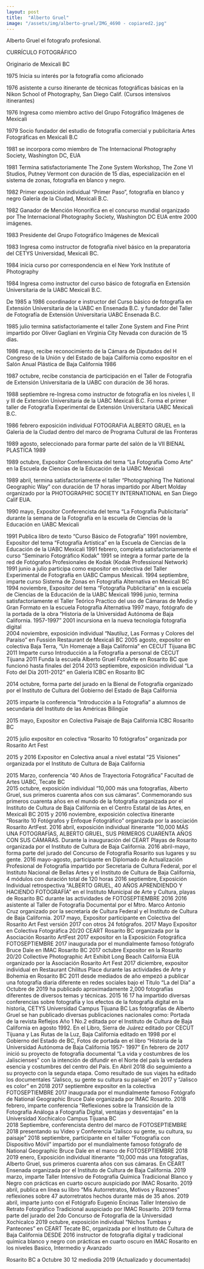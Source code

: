 ```yaml
---
layout: post
title:  "Alberto Gruel"
image: "/assets/img/alberto-gruel/IMG_4690 - copiared2.jpg"
---
```


Alberto Gruel el fotografo profesional.

CURRÍCULO FOTOGRÁFICO

Originario de Mexicali BC

1975 Inicia su interés por la fotografía como aficionado

1976 asistente a curso itinerante de técnicas fotográficas básicas en la Nikon School of Photography, San Diego Calif. (Cursos intensivos itinerantes)  

1976 Ingresa  como miembro activo del Grupo Fotográfico Imágenes de Mexicali

1979 Socio fundador del estudio de fotografía comercial y publicitaria Artes Fotográficas en Mexicali B.C

1981 se incorpora como miembro de The Internacional  Photography Society, Washington DC, EUA

1981 Termina satisfactoriamente The Zone System Workshop, The Zone VI Studios, Putney Vermont con duración de 15 días, especialización en el sistema de zonas, fotografía en blanco y negro. 

1982 Primer exposición individual “Primer Paso”, fotografía en blanco y negro Galería de la Ciudad, Mexicali B.C.

1982 Ganador de Mención Honorífica en el concurso mundial organizado por The Internacional  Photography Society, Washington DC EUA entre 2000 imágenes.

1983 Presidente del Grupo Fotográfico Imágenes de Mexicali

1983 Ingresa como instructor de fotografía nivel básico en la preparatoria del CETYS Universidad, Mexicali BC. 

1984 inicia curso por correspondencia en el New York Institute of Photography 

1984 Ingresa como instructor del curso básico de fotografía en Extensión Universitaria de la UABC Mexicali B.C.

De 1985 a 1986 coordinador e instructor del Curso básico de fotografía en Extensión Universitaria de la UABC en Ensenada B.C. y fundador del Taller de Fotografía de Extensión Universitaria UABC Ensenada B.C. 

1985 julio termina satisfactoriamente el taller Zone System and Fine Print impartido por Oliver Gagliani en Virginia City Nevada con duración de 15 días.

1986 mayo, recibe reconocimiento de la Cámara de Diputados del H Congreso de la Unión y del  Estado de baja California  como expositor en el Salón Anual Plástica de Baja California 1986

1987 octubre, recibe constancia de participación en el Taller de Fotografía de Extensión Universitaria de la UABC con duración de 36 horas.

1988 septiembre re-Ingresa como instructor de fotografía en los niveles I, II y III de Extensión Universitaria de la UABC Mexicali B.C. Forma el primer taller de Fotografía Experimental de Extensión Universitaria UABC Mexicali B.C.

1986 febrero exposición individual FOTOGRAFIA ALBERTO GRUEL en la Galeria de la Ciudad dentro del marco de Programa Cultural de las Fronteras

1989 agosto, seleccionado para formar parte del salón de la VII BIENAL PLASTICA 1989

1989 octubre, Expositor Conferencista del tema “La Fotografía Como Arte” en la Escuela de Ciencias de la Educación de la UABC Mexicali

1989 abril, termina satisfactoriamente el taller “Photographing The National Geographic Way” con duración de 17 horas impartido por Albert Molday organizado por la  PHOTOGRAPHIC SOCIETY INTERNATIONAL en San Diego Calif EUA.

1990 mayo, Expositor Conferencista del tema “La Fotografía Publicitaría” durante la semana de la Fotografía en la escuela de Ciencias de la Educación en UABC Mexicali

1991 Publica libro de texto “Curso Básico de Fotografía”
1991 noviembre, Expositor del tema “Fotografía Artística” en la Escuela de Ciencias de la Educación de la UABC Mexicali
1991 febrero, completa satisfactoriamente el curso “Seminario Fotográfico Kodak” 
1991 se integra a formar parte de la red de Fotógrafos Profesionales de Kodak (Kodak Professional Network) 
1991 junio a julio participa como expositor en colectiva del Taller Experimental de Fotografía en UABC Campus Mexicali.
1994 septiembre, imparte curso Sistema de Zonas en Fotografía Alternativa en Mexicali BC
1994 noviembre, Expositor del tema “Fotografía Publicitaria” en la escuela de Ciencias de la Educación de la UABC Mexicali 
1996 junio, termina satisfactoriamente el Taller Teórico Practico del uso de Cámaras de Medio y Gran Formato en la escuela Fotografía Alternativa 
1997 mayo, fotógrafo de la portada de la obra “Historia de la Universidad Autónoma de Baja California. 1957-1997”
2001 incursiona en la nueva tecnología fotografía digital  
2004 noviembre, exposición individual “Nautiluz, Las Formas y Colores del Paraíso” en Fussión Restaurant de Mexicali BC
2005 agosto, expositor en colectiva Baja Terra, “Un Homenaje a Baja  California” en CECUT Tijuana BC 
2011 Imparte curso Introducción a la Fotografía a personal de CECUT Tijuana
2011  Funda la escuela Alberto Gruel FotoArte en Rosarito BC que funcionó hasta finales  del 2014
2013 septiembre, exposición individual “La Foto del Día 2011-2012” en Galería ICBC en Rosarito BC

2014 octubre, forma parte del jurado en la Bienal de Fotografía organizado por el Instituto de Cultura del Gobierno del Estado de Baja California

2015 imparte la conferencia “Introducción a la Fotografía” a alumnos de secundaria del Instituto de las Américas Bilingüe

2015 mayo, Expositor en Colectiva Paisaje de Baja California ICBC Rosarito BC 

2015 julio expositor en colectiva “Rosarito 10 fotógrafos” organizada por Rosarito Art Fest

2015 y 2016 Expositor en Colectiva anual  a nivel estatal “25 Visiones” organizada por el Instituto de Cultura de Baja California

2015 Marzo, conferencia “40 Años de Trayectoria Fotográfica” Facultad de Artes UABC, Tecate BC  
2015 octubre, exposición individual “10,000 más una fotografías, Alberto Gruel, sus primeros cuarenta años con sus cámaras”. Conmemorando sus primeros cuarenta años en el mundo de la fotografía organizada por el Instituto de Cultura de Baja California en el Centro Estatal de las Artes, en Mexicali BC 
2015 y 2016 noviembre, exposición colectiva itinerante “Rosarito 10 Fotógrafos y Enfoque Fotográfico” organizada por la asociación Rosarito ArtFest.
2016 abril, exposición individual itinerante “10,000 MÁS UNA FOTOGRAFÍAS, ALBERTO GRUEL, SUS PRIMEROS CUARENTA AÑOS CON SUS CÁMARAS. Durante la inauguración del CEART Playas de Rosarito organizada por el Instituto de Cultura de Baja California.
2016 abril-mayo, forma parte del jurado del Concurso de Fotografía Rosarito sus lugares y su gente.
2016 mayo-agosto, participante en Diplomado de Actualización Profesional de Fotografía  impartido por Secretaria de Cultura Federal, por el Instituto Nacional de Bellas Artes y el Instituto de Cultura de Baja California, 4 módulos con duración total de 120 horas
2016 septiembre, Exposición Individual retrospectiva  “ALBERTO GRUEL, 40 AÑOS APRENDIENDO Y HACIENDO FOTOGRAFÍA” en el  Instituto Municipal de Arte y Cultura, playas de Rosarito BC durante las actividades de FOTOSEPTIEMBRE 2016
2016 asistente al Taller de Fotografía Documental por el Mtro. Marco Antonio Cruz organizado por la secretaría de Cultura Federal y el Instituto de Cultura de Baja California.
2017 mayo, Expositor participante en Colectiva del Rosarito Art Fest versión 2017 con otros 24 fotógrafos.
2017 Mayo Expositor en Colectiva Fotográfica 20/20 CEART Rosarito BC organizada por la Asociación Rosarito ArtFest 
2017 expositor en la Exposición Fotográfica FOTOSEPTIEMBRE 2017 inaugurada por el mundialmente famoso fotógrafo Bruce Dale en IMAC Rosarito BC 
2017 octubre Expositor en la Rosarito 20/20 Collective Photographic Art Exhibit Long Beach California EUA organizado por la Asociación Rosarito Art Fest
2017 diciembre, expositor individual en Restaurant Chilitus Place durante las actividades de Arte y Bohemia en Rosarito BC 
2011 desde mediados de año empezó a publicar una fotografía diaria diferente en redes sociales bajo el Titulo “La del Día” a Octubre de 2019 ha publicado aproximadamente 2,000 fotografías diferentes de diversos temas y técnicas.
2015 16 17 ha impartido diversas conferencias sobre fotografía y los efectos de la fotografía digital en la historia,  CETYS Universidad Campus Tijuana BC
Las fotografías de Alberto Gruel se han publicado diversas publicaciones nacionales como: Portada de la revista Reflejos Año 1 No.2  editada por el Instituto de Cultura de Baja California en agosto 1992. En el Libro, Sierra de Juárez editado por CECUT Tijuana y Las Rutas de la Luz, Baja California editado en 1998 por el Gobierno del Estado de BC, Fotos de portada en el libro “Historia de la Universidad Autónoma de Baja California 1957- 1997” 
En febrero de 2017 inició su proyecto de fotografía documental “La vida y costumbres de los Jaliscienses” con la intención de difundir en el Norte del país la verdadera esencia y  costumbres del centro del País. En Abril 2018 dio seguimiento a su proyecto con la segunda etapa. Como resultado de sus viajes ha editado los documentales “Jalisco, su gente su cultura su paisaje” en 2017 y “Jalisco es color” en 2018
2017 septiembre expositor en la colectiva FOTOSEPTIEMBRE 2017 inaugurada por el mundialmente famoso Fotógrafo de National Geographic Bruce Dale organizada por IMAC Rosarito.
2018 febrero, imparte conferencia “Reflexiones sobre la Transición de la Fotografía  Análoga a Fotografía Digital, ventajas y desventajas” en la Universidad Xochicalco Campus Tijuana BC   
2018 Septiembre, conferencista dentro del marco de FOTOSEPTIEMBRE 2018 presentando su Video y Conferencia “Jalisco su gente, su cultura, su paisaje”
2018 septiembre, participante en el taller “Fotografía con Dispositivo Móvil” impartido por el mundialmente famoso fotógrafo de National Geographic Bruce Dale en el marco de FOTOSEPTIEMBRE 2018
2019 enero, Exposición individual itinerante “10,000 más una fotografías, Alberto Gruel, sus primeros cuarenta años con sus cámaras. En CEART Ensenada organizada por el Instituto de Cultura de Baja California.
2019 marzo, imparte Taller Intensivo de Fotografía Química Tradicional Blanco y Negro con prácticas en cuarto oscuro auspiciado por IMAC Rosarito. 
2019 abril, publica en línea su libro “Mis Autorretratos, Motivos y Razones” reflexiones sobre 47 autorretratos hechos durante más de 35 años.
2019 abril, imparte junto con el Fotógrafo Eugenio Encinas Taller Intensivo de Retrato Fotográfico Tradicional auspiciado por IMAC Rosarito.
2019 forma parte del jurado del 2do Concurso de Fotografía de la Universidad Xochicalco
2019 octubre, exposición individual “Nichos Tumbas y Panteones” en CEART Tecate BC, organizada por el Instituto de Cultura de Baja California 
DESDE 2016 instructor de fotografía digital y tradicional química blanco y negro con prácticas en cuarto oscuro en IMAC Rosarito en los niveles Basico, Intermedio y Avanzado  


Rosarito BC a Octubre 30 12 mediodia 2019 (Actualizado y documentado)